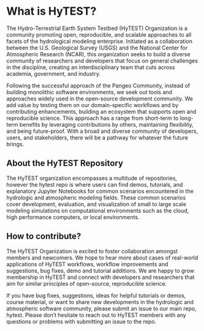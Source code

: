 # What is HyTEST?

The Hydro-Terrestrial Earth System Testbed (HyTEST) Organization is a community 
promoting open, reproducible, and scalable approaches to all facets of the hydrological 
modeling enterprise. Initiated as a collaboration between the U.S. Geological 
Survey (USGS) and the National Center for Atmospheric Research (NCAR), this 
organization seeks to build a diverse community of researchers and developers that 
focus on general challenges in the discipline, creating an interdisciplinary team 
that cuts across academia, government, and industry.

Following the successful approach of the Pangeo Community, instead of building 
monolithic software environments, we seek out tools and approaches widely used in the 
open-source development community. We add value by testing them on our domain-specific 
workflows and by contributing enhancements, building an ecosystem that supports open 
and reproducible science. This approach has a range from short-term to long-term 
benefits by leveraging contributions by others, maintaining flexibility, and being
future-proof. With a broad and diverse community of developers, users, and stakeholders, 
there will be a pathway for whatever the future brings.

## About the HyTEST Repository
The HyTEST organization encompasses a multitude of repositories, however the hytest 
repo is where users can find demos, tutorials, and explanatory Jupyter Notebooks for 
common scenarios encountered in the hydrologic and atmospheric modeling fields. These 
common scenarios cover development, evaluation, and visualization of small to large 
scale modeling simulations on computational environments such as the cloud, high 
performance computers, or local environments.

## How to contribute?
The HyTEST Organization is excited to foster collaboration amongst members and newcomers.
We hope to hear more about cases of real-world applications of HyTEST workflows, workflow 
improvements and suggestions, bug fixes, demo and tutorial additions. We are happy to grow 
membership in HyTEST and connect with developers and researchers that aim for similar 
principles of open-source, reproducible science.

If you have bug fixes, suggestions, ideas for helpful tutorials or demos, course material, 
or want to share new developments in the hydrologic and atmospheric software community, 
please submit an issue to our main repo, hytest. Please don’t hesitate to reach out to 
HyTEST members with any questions or problems with submitting an issue to the repo.
